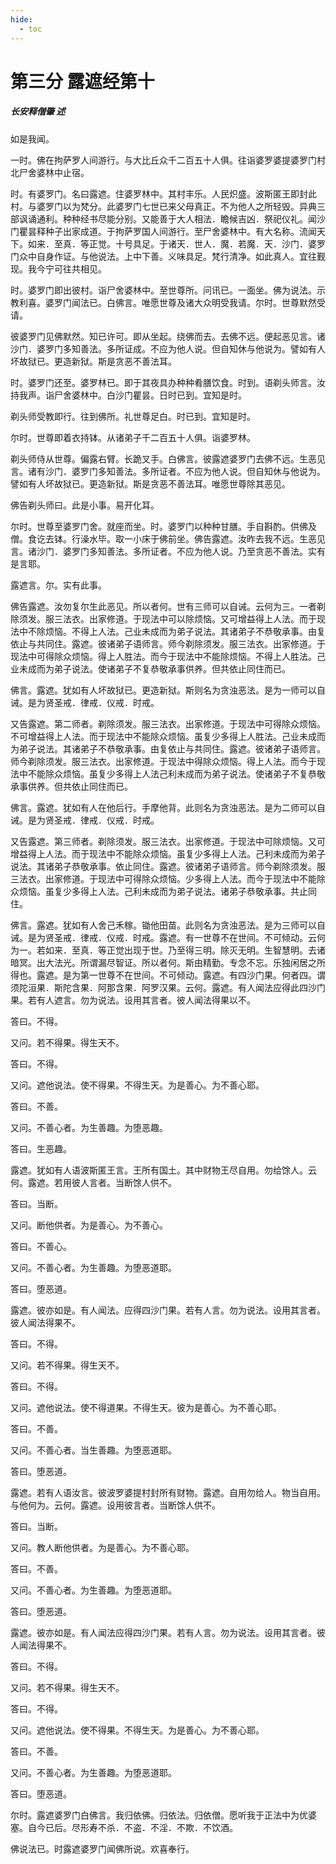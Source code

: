 ```yaml
---
hide:
  - toc
---
```


# **第三分 露遮经第十**

##### 长安释僧肇 述

如是我闻。

一时。佛在拘萨罗人间游行。与大比丘众千二百五十人俱。往诣婆罗婆提婆罗门村北尸舍婆林中止宿。

时。有婆罗门。名曰露遮。住婆罗林中。其村丰乐。人民炽盛。波斯匿王即封此村。与婆罗门以为梵分。此婆罗门七世已来父母真正。不为他人之所轻毁。异典三部讽诵通利。种种经书尽能分别。又能善于大人相法．瞻候吉凶．祭祀仪礼。闻沙门瞿昙释种子出家成道。于拘萨罗国人间游行。至尸舍婆林中。有大名称。流闻天下。如来．至真．等正觉。十号具足。于诸天．世人．魔．若魔．天．沙门．婆罗门众中自身作证。与他说法。上中下善。义味具足。梵行清净。如此真人。宜往觐现。我今宁可往共相见。

时。婆罗门即出彼村。诣尸舍婆林中。至世尊所。问讯已。一面坐。佛为说法。示教利喜。婆罗门闻法已。白佛言。唯愿世尊及诸大众明受我请。尔时。世尊默然受请。

彼婆罗门见佛默然。知已许可。即从坐起。绕佛而去。去佛不远。便起恶见言。诸沙门．婆罗门多知善法。多所证成。不应为他人说。但自知休与他说为。譬如有人坏故狱已。更造新狱。斯是贪恶不善法耳。

时。婆罗门还至。婆罗林已。即于其夜具办种种肴膳饮食。时到。语剃头师言。汝持我声。诣尸舍婆林中。白沙门瞿昙。日时已到。宜知是时。

剃头师受教即行。往到佛所。礼世尊足白。时已到。宜知是时。

尔时。世尊即着衣持钵。从诸弟子千二百五十人俱。诣婆罗林。

剃头师侍从世尊。偏露右臂。长跪叉手。白佛言。彼露遮婆罗门去佛不远。生恶见言。诸有沙门．婆罗门多知善法。多所证者。不应为他人说。但自知休与他说为。譬如有人坏故狱已。更造新狱。斯是贪恶不善法耳。唯愿世尊除其恶见。

佛告剃头师曰。此是小事。易开化耳。

尔时。世尊至婆罗门舍。就座而坐。时。婆罗门以种种甘膳。手自斟酌。供佛及僧。食讫去钵。行澡水毕。取一小床于佛前坐。佛告露遮。汝昨去我不远。生恶见言。诸沙门．婆罗门多知善法。多所证者。不应为他人说。乃至贪恶不善法。实有是言耶。

露遮言。尔。实有此事。

佛告露遮。汝勿复尔生此恶见。所以者何。世有三师可以自诫。云何为三。一者剃除须发。服三法衣。出家修道。于现法中可以除烦恼。又可增益得上人法。而于现法中不除烦恼。不得上人法。己业未成而为弟子说法。其诸弟子不恭敬承事。由复依止与共同住。露遮。彼诸弟子语师言。师今剃除须发。服三法衣。出家修道。于现法中可得除众烦恼。得上人胜法。而今于现法中不能除烦恼。不得上人胜法。己业未成而为弟子说法。使诸弟子不复恭敬承事供养。但共依止同住而已。

佛言。露遮。犹如有人坏故狱已。更造新狱。斯则名为贪浊恶法。是为一师可以自诫。是为贤圣戒．律戒．仪戒．时戒。

又告露遮。第二师者。剃除须发。服三法衣。出家修道。于现法中可得除众烦恼。不可增益得上人法。而于现法中不能除众烦恼。虽复少多得上人胜法。己业未成而为弟子说法。其诸弟子不恭敬承事。由复依止与共同住。露遮。彼诸弟子语师言。师今剃除须发。服三法衣。出家修道。于现法中得除众烦恼。得上人法。而今于现法中不能除众烦恼。虽复少多得上人法己利未成而为弟子说法。使诸弟子不复恭敬承事供养。但共依止同住而已。

佛言。露遮。犹如有人在他后行。手摩他背。此则名为贪浊恶法。是为二师可以自诫。是为贤圣戒．律戒．仪戒．时戒。

又告露遮。第三师者。剃除须发。服三法衣。出家修道。于现法中可除烦恼。又可增益得上人法。而于现法中不能除众烦恼。虽复少多得上人法。己利未成而为弟子说法。其诸弟子恭敬承事。依止同住。露遮。彼诸弟子语师言。师今剃除须发。服三法衣。出家修道。于现法中可得除众烦恼。少多得上人法。而今于现法中不能除众烦恼。虽复少多得上人法。己利未成而为弟子说法。诸弟子恭敬承事。共止同住。

佛言。露遮。犹如有人舍己禾稼。锄他田苗。此则名为贪浊恶法。是为三师可以自诫。是为贤圣戒．律戒．仪戒．时戒。露遮。有一世尊不在世间。不可倾动。云何为一。若如来．至真．等正觉出现于世。乃至得三明。除灭无明。生智慧明。去诸暗冥。出大法光。所谓漏尽智证。所以者何。斯由精勤。专念不忘。乐独闲居之所得也。露遮。是为第一世尊不在世间。不可倾动。露遮。有四沙门果。何者四。谓须陀洹果．斯陀含果．阿那含果．阿罗汉果。云何。露遮。有人闻法应得此四沙门果。若有人遮言。勿为说法。设用其言者。彼人闻法得果以不。

答曰。不得。

又问。若不得果。得生天不。

答曰。不得。

又问。遮他说法。使不得果。不得生天。为是善心。为不善心耶。

答曰。不善。

又问。不善心者。为生善趣。为堕恶趣。

答曰。生恶趣。

露遮。犹如有人语波斯匿王言。王所有国土。其中财物王尽自用。勿给馀人。云何。露遮。若用彼人言者。当断馀人供不。

答曰。当断。

又问。断他供者。为是善心。为不善心。

答曰。不善心。

又问。不善心者。为生善趣。为堕恶道耶。

答曰。堕恶道。

露遮。彼亦如是。有人闻法。应得四沙门果。若有人言。勿为说法。设用其言者。彼人闻法得果不。

答曰。不得。

又问。若不得果。得生天不。

答曰。不得。

又问。遮他说法。使不得道果。不得生天。彼为是善心。为不善心耶。

答曰。不善。

又问。不善心者。当生善趣。为堕恶道耶。

答曰。堕恶道。

露遮。若有人语汝言。彼波罗婆提村封所有财物。露遮。自用勿给人。物当自用。与他何为。云何。露遮。设用彼言者。当断馀人供不。

答曰。当断。

又问。教人断他供者。为是善心。为不善心耶。

答曰。不善。

又问。不善心者。为生善趣。为堕恶道耶。

答曰。堕恶道。

露遮。彼亦如是。有人闻法应得四沙门果。若有人言。勿为说法。设用其言者。彼人闻法得果不。

答曰。不得。

又问。若不得果。得生天不。

答曰。不得。

又问。遮他说法。使不得果。不得生天。为是善心。为不善心耶。

答曰。不善。

又问。不善心者。为生善趣。为堕恶道耶。

答曰。堕恶道。

尔时。露遮婆罗门白佛言。我归依佛。归依法。归依僧。愿听我于正法中为优婆塞。自今已后。尽形寿不杀．不盗．不淫．不欺．不饮酒。

佛说法已。时露遮婆罗门闻佛所说。欢喜奉行。




